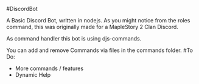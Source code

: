 #DiscordBot

A Basic Discord Bot, written in nodejs. As you might notice from the roles command, this was originally made for a MapleStory 2 Clan Discord.

As command handler this bot is using djs-commands.

You can add and remove Commands via files in the commands folder.
#To Do:

- More commands / features
- Dynamic Help
